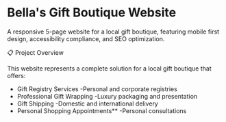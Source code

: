 # Bella's Gift Boutique Website

A responsive 5-page website for a local gift boutique, featuring mobile first design, accessibility compliance, and SEO optimization.

📋 Project Overview

This website represents a complete solution for a local gift boutique that offers:
- Gift Registry Services -Personal and corporate registries
- Professional Gift Wrapping -Luxury packaging and presentation
- Gift Shipping -Domestic and international delivery
- Personal Shopping Appointments** -Personal consultations




